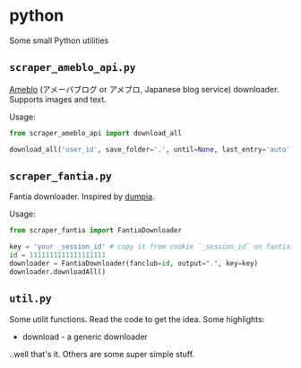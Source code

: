 # python
 
Some small Python utilities 

## `scraper_ameblo_api.py`

[Ameblo](https://ameblo.jp/) (アメーバブログ or アメブロ, Japanese blog service) downloader. Supports images and text.

Usage:

```python
from scraper_ameblo_api import download_all

download_all('user_id', save_folder='.', until=None, last_entry='auto', download_type='all')
```

## `scraper_fantia.py`

Fantia downloader. Inspired by [dumpia](https://github.com/itskenny0/dumpia).

Usage:

```python
from scraper_fantia import FantiaDownloader

key = 'your _session_id' # copy it from cookie `_session_id` on fantia.jp
id = 1111111111111111111
downloader = FantiaDownloader(fanclub=id, output=".", key=key)
downloader.downloadAll()
```

## `util.py`

Some utilit functions. Read the code to get the idea. Some highlights:
* download - a generic downloader

..well that's it. Others are some super simple stuff.